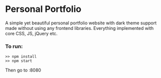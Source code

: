 # Personal Portfolio

A simple yet beautiful personal portfolio website with dark theme support made without using any frontend libraries. Everything implemented with core CSS, JS, jQuery etc.

### To run:
`>> npm install` <br>
`>> npm start`<br>

Then go to :8080
